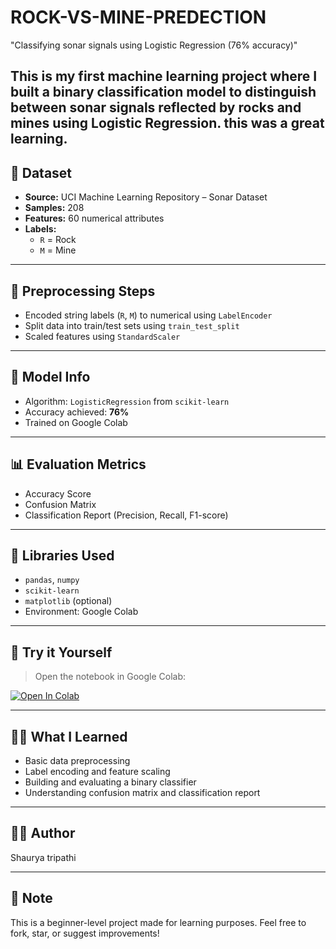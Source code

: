 # ROCK-VS-MINE-PREDECTION
"Classifying sonar signals using Logistic Regression (76% accuracy)"


This is my first machine learning project where I built a binary classification model to distinguish between **sonar signals reflected by rocks** and **mines** using **Logistic Regression**.
this was a great learning.
---

## 📂 Dataset

- **Source:** UCI Machine Learning Repository – Sonar Dataset
- **Samples:** 208
- **Features:** 60 numerical attributes
- **Labels:**  
  - `R` = Rock  
  - `M` = Mine

---

## 🔧 Preprocessing Steps

- Encoded string labels (`R`, `M`) to numerical using `LabelEncoder`
- Split data into train/test sets using `train_test_split`
- Scaled features using `StandardScaler`

---

## 🧠 Model Info

- Algorithm: `LogisticRegression` from `scikit-learn`
- Accuracy achieved: **76%**
- Trained on Google Colab

---

## 📊 Evaluation Metrics

- Accuracy Score
- Confusion Matrix
- Classification Report (Precision, Recall, F1-score)

---

## 🧪 Libraries Used

- `pandas`, `numpy`
- `scikit-learn`
- `matplotlib` (optional)
- Environment: Google Colab

---

## 🚀 Try it Yourself

> Open the notebook in Google Colab:

[![Open In Colab](https://colab.research.google.com/assets/colab-badge.svg)](https://colab.research.google.com/drive/1fO6EgoJ-0tfDvDrJwlvudgdtcfiMwdPN?usp=sharing)

---

## 🙋‍♂️ What I Learned

- Basic data preprocessing
- Label encoding and feature scaling
- Building and evaluating a binary classifier
- Understanding confusion matrix and classification report

---

## 👨‍💻 Author

Shaurya tripathi

---

## 📌 Note

This is a beginner-level project made for learning purposes. Feel free to fork, star, or suggest improvements!
